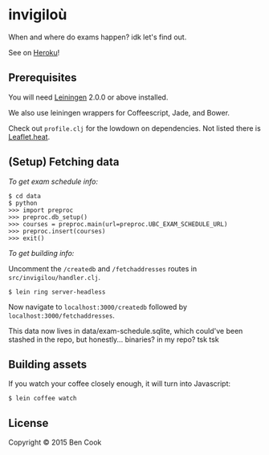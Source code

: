 # invigiloù

When and where do exams happen? idk let's find out.

See on [Heroku](https://invigilou.herokuapp.com)!

## Prerequisites

You will need [Leiningen][] 2.0.0 or above installed.

We also use leiningen wrappers for Coffeescript, Jade, and Bower.

Check out `profile.clj` for the lowdown on dependencies. Not listed there is
[Leaflet.heat][].

[leiningen]: https://github.com/technomancy/leiningen
[Leaflet.heat]: https://github.com/Leaflet/Leaflet.heat

## (Setup) Fetching data

*To get exam schedule info:*
```
$ cd data
$ python
>>> import preproc
>>> preproc.db_setup()
>>> courses = preproc.main(url=preproc.UBC_EXAM_SCHEDULE_URL)
>>> preproc.insert(courses)
>>> exit()
```

*To get building info:*

Uncomment the `/createdb` and `/fetchaddresses` routes in
`src/invigilou/handler.clj`.

```
$ lein ring server-headless
```

Now navigate to `localhost:3000/createdb` followed by
`localhost:3000/fetchaddresses`.

This data now lives in data/exam-schedule.sqlite, which could've been stashed in the repo,
but honestly... binaries? in my repo? tsk tsk

## Building assets

If you watch your coffee closely enough, it will turn into Javascript:
```
$ lein coffee watch
```

## License

Copyright © 2015 Ben Cook

